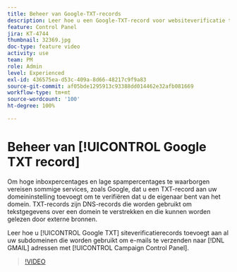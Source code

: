 ```yaml
---
title: Beheer van Google-TXT-records
description: Leer hoe u een Google-TXT-record voor websiteverificatie toevoegt aan al uw subdomeinen die worden gebruikt om e-mails naar GMAIL-adressen te verzenden via het configuratiescherm van Campaign.
feature: Control Panel
jira: KT-4744
thumbnail: 32369.jpg
doc-type: feature video
activity: use
team: PM
role: Admin
level: Experienced
exl-id: 436575ea-d53c-409a-8d66-48217c9f9a83
source-git-commit: af05bde1295913c93388dd014462e32afb081669
workflow-type: tm+mt
source-wordcount: '100'
ht-degree: 100%

---
```


# Beheer van [!UICONTROL Google TXT record]

Om hoge inboxpercentages en lage spampercentages te waarborgen vereisen sommige services, zoals Google, dat u een TXT-record aan uw domeininstelling toevoegt om te verifiëren dat u de eigenaar bent van het domein. TXT-records zijn DNS-records die worden gebruikt om tekstgegevens over een domein te verstrekken en die kunnen worden gelezen door externe bronnen.

Leer hoe u [!UICONTROL Google TXT] siteverificatierecords toevoegt aan al uw subdomeinen die worden gebruikt om e-mails te verzenden naar [!DNL GMAIL] adressen met [!UICONTROL Campaign Control Panel].

>[!VIDEO](https://video.tv.adobe.com/v/32369?quality=12&learn=0n)
